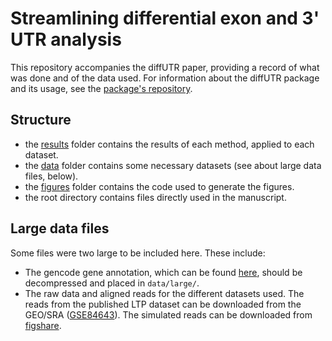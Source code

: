 # Streamlining differential exon and 3' UTR analysis

This repository accompanies the diffUTR paper, providing a record of what was done and of the data used. For information about the diffUTR package and its usage, see the [package's repository](https://github.com/ETHZ-INS/diffUTR).

## Structure

* the [results](results/) folder contains the results of each method, applied to each dataset.
* the [data](data/) folder contains some necessary datasets (see about large data files, below).
* the [figures](figures/) folder contains the code used to generate the figures.
* the root directory contains files directly used in the manuscript.

## Large data files

Some files were two large to be included here. These include:

* The gencode gene annotation, which can be found [here](ftp://ftp.ebi.ac.uk/pub/databases/gencode/Gencode_mouse/release_M25/gencode.vM25.annotation.gtf.gz), should be decompressed and placed in `data/large/`.
* The raw data and aligned reads for the different datasets used. The reads from the published LTP dataset can be downloaded from the GEO/SRA ([GSE84643](https://www.ncbi.nlm.nih.gov/geo/query/acc.cgi?acc=GSE84643)). The simulated reads can be downloaded from [figshare](https://dx.doi.org/10.6084/m9.figshare.13726143).

